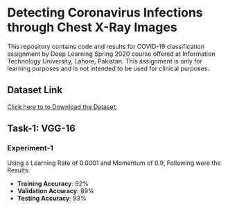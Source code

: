 # Detecting Coronavirus Infections through Chest X-Ray Images
This repository contains code and results for COVID-19 classification assignment by
Deep Learning Spring 2020 course offered at Information Technology University,
Lahore, Pakistan. This assignment is only for learning purposes and is not intended to
be used for clinical purposes.

## Dataset Link
[Click here to to Download the Dataset.](https://drive.google.com/file/d/1-HQQciKYfwAO3oH7ci6zhg45DduvkpnK/view)

## Task-1: VGG-16
### Experiment-1
Using a Learning Rate of 0.0001 and Momentum of 0.9, Following were the Results:
- **Training Accuracy**: 92%
- **Validation Accuracy**: 89%
- **Testing Accuracy**: 93%


